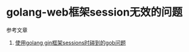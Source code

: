 # golang-web框架session无效的问题

参考文章

1. [使用golang gin框架sessions时碰到的gob问题](https://my.oschina.net/sannychan/blog/1840048)